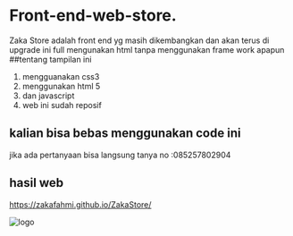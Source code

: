 # Front-end-web-store.
Zaka Store adalah front end yg masih dikembangkan dan akan terus di upgrade 
ini full mengunakan html tanpa menggunakan frame work apapun 
##tentang tampilan ini
1. mengguanakan css3
2. menggunakan html 5
3. dan javascript
4. web ini sudah reposif


## kalian bisa bebas menggunakan code ini 
jika ada pertanyaan bisa langsung tanya 
no :085257802904

## hasil web 
https://zakafahmi.github.io/ZakaStore/

![logo](https://raw.githubusercontent.com/zakafahmi/Front-end-web-store/main/2021-04-22_21-17.png)
